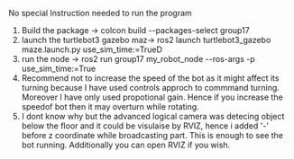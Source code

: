 No special Instruction needed to run the program
1. Build the package -> colcon build --packages-select group17 
2. launch the turtlebot3 gazebo maz-> ros2 launch turtlebot3_gazebo maze.launch.py use_sim_time:=TrueD
3. run the node -> ros2 run group17 my_robot_node --ros-args -p use_sim_time:=True
4. Recommend not to increase the speed of the bot as it might affect its turning because I have used controls approch to commmand turning. Moreover I have only used propotional gain.
Hence if you increase the speedof bot then it may overturn while rotating.
5. I dont know why but the advanced logical camera was detecing object below the floor and it could be visulaise by RVIZ, hence i added '-' before z coordinate 
while broadcasting part. 
This is enough to see the bot running.
Additionally you can open RVIZ if you wish.

